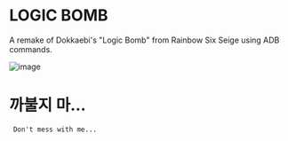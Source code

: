 # LOGIC BOMB
A remake of Dokkaebi's "Logic Bomb" from Rainbow Six Seige using ADB commands.

![image](https://github.com/user-attachments/assets/ed8c8e08-25db-4862-a519-0101d96a255a)


# 까불지 마...
     Don't mess with me...
